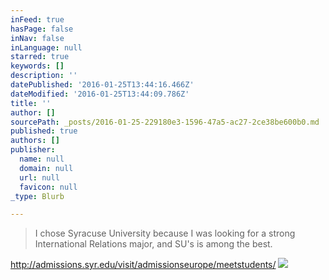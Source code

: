 ```yaml
---
inFeed: true
hasPage: false
inNav: false
inLanguage: null
starred: true
keywords: []
description: ''
datePublished: '2016-01-25T13:44:16.466Z'
dateModified: '2016-01-25T13:44:09.786Z'
title: ''
author: []
sourcePath: _posts/2016-01-25-229180e3-1596-47a5-ac27-2ce38be600b0.md
published: true
authors: []
publisher:
  name: null
  domain: null
  url: null
  favicon: null
_type: Blurb

---
```

> I chose Syracuse University because I was looking for a strong International Relations major, and SU's is among the best.

http://admissions.syr.edu/visit/admissionseurope/meetstudents/
![](https://the-grid-user-content.s3-us-west-2.amazonaws.com/82ff9cdb-fb3c-40e4-990f-bbd1b53819ee.png)